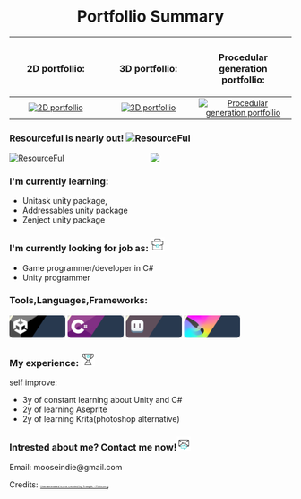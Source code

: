 <h1 align="center"> Portfollio Summary </h1>
<table>
   <thead align="center">
      <tr>
        <!-- column 1 -->
        <th width="333px">
           <h3>2D portfollio:</h3>
        </th>
        <!-- column 2 -->
        <th width="333px">
           <h3>3D portfollio:</h3>
        </th>
         <th width="333px">
           <h3>Procedular generation portfollio:</h3>
        </th>
      </tr>
    </thead>
 <tbody align="center">
      <tr>
        <!-- column 1 -->
        <td width="333px">
           <a href="https://youtu.be/JvNwje4xgsQ">
              <img src="https://github.com/user-attachments/assets/f54aa598-b94a-4a51-ab8b-b9c0a17aac9f" alt="2D portfollio" />
           </a>
        </td>
        <!-- column 2 -->
        <td width="333px">
          <a href="https://youtu.be/l8WpXVXMNMA">
           <img src="https://github.com/user-attachments/assets/81368745-c4d4-4d5a-8de2-b3b711d572db" alt="3D portfollio" />
         </a>
        </td>
         <td width="333px">
          <a href="https://youtu.be/Tsm1uX_YIt4">
           <img src="https://github.com/user-attachments/assets/d575c372-1227-44da-95fb-61567fa260d0" alt="Procedular generation portfollio" />
         </a>
        </td>
      </tr>
    </tbody>
</table>

<h3> 
   Resourceful is nearly out! 
   <img src="https://github.com/user-attachments/assets/4197aa62-2728-437d-8f83-012aef2e7660" alt="ResourceFul" width="10%" />
</h3>
<a href="">
  <img src="https://github.com/user-attachments/assets/1f93b2cf-35dc-4ab6-aad8-23855674a99e" alt="ResourceFul" width="20%" />
</a>
<img src="https://raw.githubusercontent.com/xxxarixx/xxxarixx/master/Resources/BongoCatRengar.gif" width="50%" align='right'/>
<p>
<h3>I'm currently learning:</h3> 
<ul>
   <li>Unitask unity package,</li>
   <li>Addressables unity package</li>
   <li>Zenject unity package</li>
</ul>
</p>


<p>
<h3>I'm currently looking for job as: <img src="https://raw.githubusercontent.com/xxxarixx/xxxarixx/master/Resources/briefcase.gif" width = 5% /></h3> 
<ul>
   <li>Game programmer/developer in C# </li>
   <li>Unity programmer </li>
</ul>
</p>



<h3>Tools,Languages,Frameworks:</h3> 
<p width = 49% align='left'>
  <img src="https://raw.githubusercontent.com/xxxarixx/xxxarixx/master/Resources/Git_Icon_Unity.gif" height="40px"/>
  <img src="https://raw.githubusercontent.com/xxxarixx/xxxarixx/master/Resources/Git_Icon_CSharp.gif" height="40px"/>
  <img src="https://raw.githubusercontent.com/xxxarixx/xxxarixx/master/Resources/Git_Icon_Aseprite.gif" height="40px"/>
  <img src="https://raw.githubusercontent.com/xxxarixx/xxxarixx/master/Resources/Git_Icon_Krita.gif" height="40px"/>
</p>

<p>
<h3>My experience: <img src="https://raw.githubusercontent.com/xxxarixx/xxxarixx/master/Resources/award.gif" width = 5% /></h3> 
self improve:
<ul>
   <li>3y of constant learning about Unity and C# </li>
   <li>2y of learning Aseprite</li>
   <li>2y of learning Krita(photoshop alternative)</li>
</ul>
</p>                                                                                                                 
<h3> Intrested about me? Contact me now!<img src="https://raw.githubusercontent.com/xxxarixx/xxxarixx/master/Resources/message.gif" width = 5% /> </h3>
<p>Email: mooseindie@gmail.com</p>


<p align ="left" width = 100% height = 500px margin = 0px>
   Credits:
   <a style="font-size: 5px;" href="https://www.flaticon.com/free-animated-icons/user" title="user animated icons">
   User animated icons created by Freepik - Flaticon
   </a>
   ,
   
</p>

